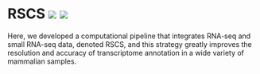 # RSCS  ![](https://img.shields.io/github/license/summus-kong/RSCS)   ![](https://img.shields.io/github/v/release/summus-kong/RSCS) 

Here, we developed a computational pipeline that integrates RNA-seq and small RNA-seq data, denoted RSCS, and this strategy greatly improves the resolution and accuracy of transcriptome annotation in a wide variety of mammalian samples.
